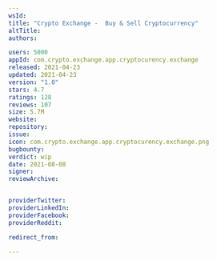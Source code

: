 ```yaml
---
wsId: 
title: "Crypto Exchange -  Buy & Sell Cryptocurrency"
altTitle: 
authors:

users: 5000
appId: com.crypto.exchange.app.cryptocurency.exchange
released: 2021-04-23
updated: 2021-04-23
version: "1.0"
stars: 4.7
ratings: 128
reviews: 107
size: 5.7M
website: 
repository: 
issue: 
icon: com.crypto.exchange.app.cryptocurency.exchange.png
bugbounty: 
verdict: wip
date: 2021-08-08
signer: 
reviewArchive:


providerTwitter: 
providerLinkedIn: 
providerFacebook: 
providerReddit: 

redirect_from:

---
```



